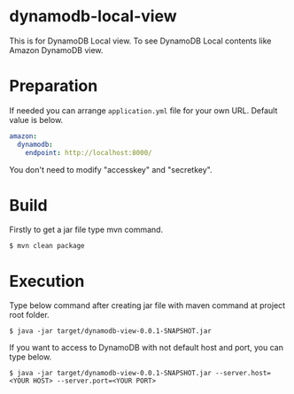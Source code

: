# dynamodb-local-view
This is for DynamoDB Local view. To see DynamoDB Local contents like Amazon DynamoDB view.

# Preparation
If needed you can arrange ```application.yml``` file for your own URL. Default value is below.

```application.yml
amazon:
  dynamodb:
    endpoint: http://localhost:8000/
```

You don't need to modify "accesskey" and "secretkey".

# Build
Firstly to get a jar file type mvn command.

```
$ mvn clean package
```

# Execution
Type below command after creating jar file with maven command at project root folder.

```
$ java -jar target/dynamodb-view-0.0.1-SNAPSHOT.jar
```
If you want to access to DynamoDB with not default host and port, you can type below.

```
$ java -jar target/dynamodb-view-0.0.1-SNAPSHOT.jar --server.host=<YOUR HOST> --server.port=<YOUR PORT>
```
